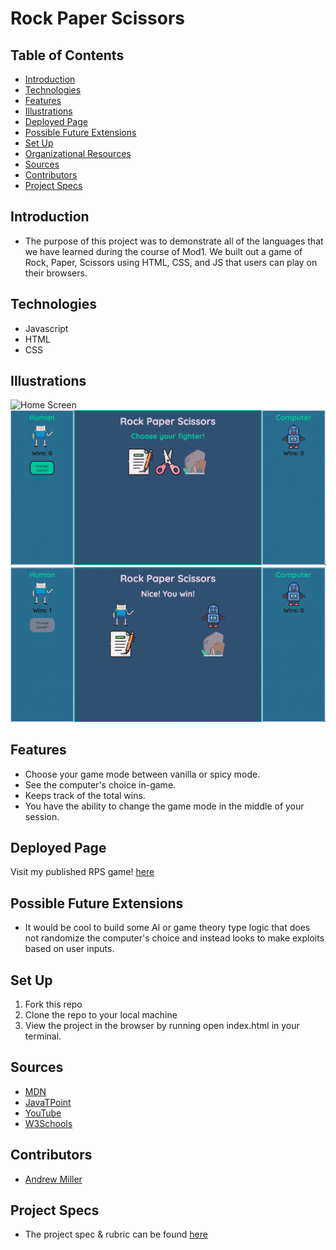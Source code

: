 # Rock Paper Scissors

## Table of Contents
  - [Introduction](#introduction)
  - [Technologies](#technologies)
  - [Features](#features)
  - [Illustrations](#illustrations)
  - [Deployed Page](#deployed-page)
  - [Possible Future Extensions](#possible-future-extensions)
  - [Set Up](#set-up)
  - [Organizational Resources](#organizational-resources)
  - [Sources](#sources)
  - [Contributors](#contributors)
  - [Project Specs](#project-specs)
## Introduction
  - The purpose of this project was to demonstrate all of the languages that we have learned during the course of Mod1.  We built out a game of Rock, Paper, Scissors using HTML, CSS, and JS that users can play on their browsers.

## Technologies
  - Javascript
  - HTML
  - CSS

## Illustrations
  ![Home Screen]((https://github.com/andrewmiller45/rps-m1-final/blob/main/assets/openscreen.png))
  ![Gameplay](https://github.com/andrewmiller45/rps-m1-final/blob/main/assets/gameplay.png)
  ![Results](https://github.com/andrewmiller45/rps-m1-final/blob/main/assets/result.png)
## Features
- Choose your game mode between vanilla or spicy mode.
- See the computer's choice in-game.
- Keeps track of the total wins.
- You have the ability to change the game mode in the middle of your session.

## Deployed Page
Visit my published RPS game! [here](https://andrewmiller45.github.io/rps-m1-final/)

## Possible Future Extensions
  - It would be cool to build some AI or game theory type logic that does not randomize the computer's choice and instead looks to make exploits based on user inputs.

## Set Up
1. Fork this repo
2. Clone the repo to your local machine
3. View the project in the browser by running open index.html in your terminal.
## Sources
  - [MDN](http://developer.mozilla.org/en-US/)
  - [JavaTPoint](https://www.javatpoint.com/how-to-check-a-radio-button-using-javascript)
  - [YouTube](https://www.youtube.com/)
  - [W3Schools](https://www.w3schools.com/)
## Contributors
  - [Andrew Miller](https://github.com/andrewmiller45)
## Project Specs
  - The project spec & rubric can be found [here](https://frontend.turing.edu/projects/module-1/rock-paper-scissors-solo.html)
